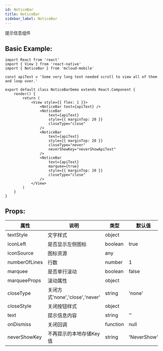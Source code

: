 ```yaml
---
id: NoticeBar
title: NoticeBar
sidebar_label: NoticeBar
---
```


提示信息组件

## Basic Example:

```SnackPlayer name=notice-simple
import React from 'react'
import { View } from 'react-native'
import { NoticeBar } from 'mcloud-mobile'

const apiText = 'Some very long text needed scroll to view all of them and loop over.'

export default class NoticeBarDemo extends React.Component {
    render() {
        return (
            <View style={{ flex: 1 }}>
                <NoticeBar text={apiText} />
                <NoticeBar
                    text={apiText}
                    style={{ marginTop: 20 }}
                    closeType="close"
                />
                <NoticeBar
                    text={apiText}
                    style={{ marginTop: 20 }}
                    closeType="never"
                    neverShowKey="neverShowApiText"
                />
                <NoticeBar
                    text={apiText}
                    marquee={true}
                    style={{ marginTop: 20 }}
                    closeType="close"
                />
            </View>
        )
    }
}
```

## Props:

属性 | 说明 | 类型 | 默认值
----|-----|------|------
| textStyle    | 文字样式  |   object   |     |
| iconLeft    | 是否显示左侧图标 | boolean | true |
| iconSource  | 图标资源 | any |   |
| numberOfLines   | 行数  | number |    1  |
| marquee    | 是否单行滚动 | boolean |   false  |
| marqueeProps    | 滚动属性 |   object  |  |
| closeType    | 关闭方式'none','close','never' |   string  | 'none' |
| closeStyle    | 关闭按钮样式 |   object  |  |
| text    | 提示信息内容 |   string  | '' |
| onDismiss    | 关闭回调 |   function  | null |
| neverShowKey    | 不再提示的本地存储Key值 |   string  | 'NeverShow' |
